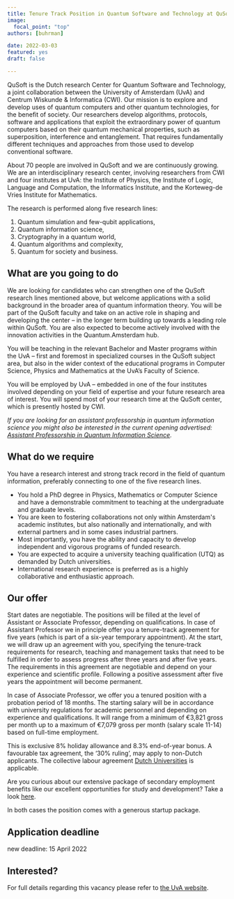 ```yaml
---
title: Tenure Track Position in Quantum Software and Technology at QuSoft
image:
  focal_point: "top"
authors: [buhrman]

date: 2022-03-03
featured: yes
draft: false

---
```


QuSoft is the Dutch research Center for Quantum Software and Technology, a joint collaboration between the University of Amsterdam (UvA) and Centrum Wiskunde & Informatica (CWI). Our mission is to explore and develop uses of quantum computers and other quantum technologies, for the benefit of society. Our researchers develop algorithms, protocols, software and applications that exploit the extraordinary power of quantum computers based on their quantum mechanical properties, such as superposition, interference and entanglement. That requires fundamentally different techniques and approaches from those used to develop conventional software.



About 70 people are involved in QuSoft and we are continuously growing. We are an interdisciplinary research center, involving researchers from CWI and four institutes at UvA:
the Institute of Physics, the Institute of Logic, Language and Computation, the Informatics Institute, and the Korteweg-de Vries Institute for Mathematics.



The research is performed along five research lines:
1. Quantum simulation and few-qubit applications,
2. Quantum information science,
3. Cryptography in a quantum world,
4. Quantum algorithms and complexity,
5. Quantum for society and business.
<!--more-->

## What are you going to do

We are looking for candidates who can strengthen one of the QuSoft research lines mentioned above, but welcome applications with a solid background in the broader area of quantum information theory. You will be part of the QuSoft faculty and take on an active role in shaping and developing the center – in the longer term building up towards a leading role within QuSoft. You are also expected to become actively involved with the innovation activities in the Quantum.Amsterdam hub.

You will be teaching in the relevant Bachelor and Master programs within the UvA – first and foremost in specialized courses in the QuSoft subject area, but also in the wider context of the educational programs in Computer Science, Physics and Mathematics at the UvA’s Faculty of Science.

You will be employed by UvA – embedded in one of the four institutes involved depending on your field of expertise and your future research area of interest. You will spend most of your research time at the QuSoft center, which is presently hosted by CWI.

*If you are looking for an assistant professorship in quantum information science you might also be interested in the current opening advertised: [Assistant Professorship in Quantum Information Science](https://vacatures.uva.nl/UvA/job/ivi/742510202/).*


## What do we require
You have a research interest and strong track record in the field of quantum information, preferably connecting to one of the five research lines.
* You hold a PhD degree in Physics, Mathematics or Computer Science and have a demonstrable commitment to teaching at the undergraduate and graduate levels.
* You are keen to fostering collaborations not only within Amsterdam's academic institutes, but also nationally and internationally, and with external partners and in some cases industrial partners.
* Most importantly, you have the ability and capacity to develop independent and vigorous programs of funded research.
* You are expected to acquire a university teaching qualification (UTQ) as demanded by Dutch universities.
* International research experience is preferred as is a highly collaborative and enthusiastic approach.

## Our offer
Start dates are negotiable. The positions will be filled at the level of Assistant or Associate Professor, depending on qualifications. In case of Assistant Professor we in principle offer you a tenure-track agreement for five years (which is part of a six-year temporary appointment). At the start, we will draw up an agreement with you, specifying the tenure-track requirements for research, teaching and management tasks that need to be fulfilled in order to assess progress after three years and after five years. The requirements in this agreement are negotiable and depend on your experience and scientific profile. Following a positive assessment after five years the appointment will become permanent.

In case of Associate Professor, we offer you a tenured position with a probation period of 18 months. The starting salary will be in accordance with university regulations for academic personnel and depending on experience and qualifications. It will range from a minimum of €3,821 gross per month up to a maximum of €7,079 gross per month (salary scale 11-14) based on full-time employment.

This is exclusive 8% holiday allowance and 8.3% end-of-year bonus. A favourable tax agreement, the ‘30% ruling’, may apply to non-Dutch applicants. The collective labour agreement [Dutch Universities](https://www.vsnu.nl/en_GB/cao-universiteiten.html) is applicable.

Are you curious about our extensive package of secondary employment benefits like our excellent opportunities for study and development? Take a look [here](https://www.uva.nl/en/faculty/faculty-of-science/working-at-the-faculty/working-at-the-faculty-of-science.html).

In both cases the position comes with a generous startup package.

## Application deadline
new deadline: 15 April 2022

## Interested?
For full details regarding this vacancy please refer to [the UvA website](https://vacatures.uva.nl/UvA/job/QuSoft/742509902/).

